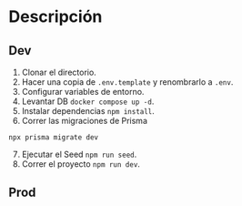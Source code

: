 # Descripción

## Dev

1. Clonar el directorio.
2. Hacer una copia de `.env.template` y renombrarlo a `.env`.
3. Configurar variables de entorno.
4. Levantar DB `docker compose up -d`.
5. Instalar dependencias `npm install`.
6. Correr las migraciones de Prisma

```
npx prisma migrate dev
```

7. Ejecutar el Seed `npm run seed`.
8. Correr el proyecto `npm run dev`.

## Prod
